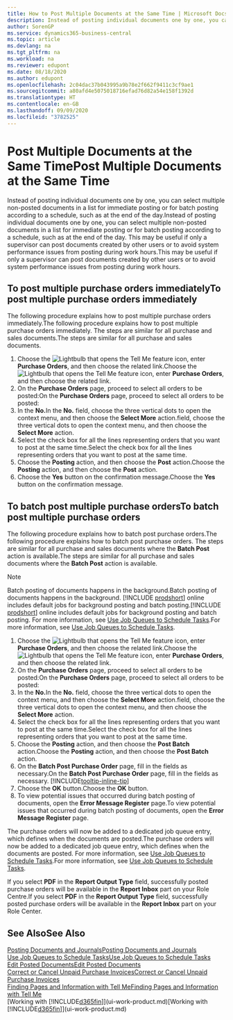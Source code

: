```yaml
---
title: How to Post Multiple Documents at the Same Time | Microsoft Docs
description: Instead of posting individual documents one by one, you can select multiple non-posted documents in a list for batch posting, either for immediate posting or scheduled to, for example, the end of the day.
author: SorenGP
ms.service: dynamics365-business-central
ms.topic: article
ms.devlang: na
ms.tgt_pltfrm: na
ms.workload: na
ms.reviewer: edupont
ms.date: 08/18/2020
ms.author: edupont
ms.openlocfilehash: 2c04dac37b043995a9b78e2f662f9411c3cf9ae1
ms.sourcegitcommit: a80afd4e5075018716efad76d82a54e158f1392d
ms.translationtype: HT
ms.contentlocale: en-GB
ms.lasthandoff: 09/09/2020
ms.locfileid: "3782525"
---
```

# <a name="post-multiple-documents-at-the-same-time"></a><span data-ttu-id="03087-103">Post Multiple Documents at the Same Time</span><span class="sxs-lookup"><span data-stu-id="03087-103">Post Multiple Documents at the Same Time</span></span>

<span data-ttu-id="03087-104">Instead of posting individual documents one by one, you can select multiple non-posted documents in a list for immediate posting or for batch posting according to a schedule, such as at the end of the day.</span><span class="sxs-lookup"><span data-stu-id="03087-104">Instead of posting individual documents one by one, you can select multiple non-posted documents in a list for immediate posting or for batch posting according to a schedule, such as at the end of the day.</span></span> <span data-ttu-id="03087-105">This may be useful if only a supervisor can post documents created by other users or to avoid system performance issues from posting during work hours.</span><span class="sxs-lookup"><span data-stu-id="03087-105">This may be useful if only a supervisor can post documents created by other users or to avoid system performance issues from posting during work hours.</span></span>

## <a name="to-post-multiple-purchase-orders-immediately"></a><span data-ttu-id="03087-106">To post multiple purchase orders immediately</span><span class="sxs-lookup"><span data-stu-id="03087-106">To post multiple purchase orders immediately</span></span>

<span data-ttu-id="03087-107">The following procedure explains how to post multiple purchase orders immediately.</span><span class="sxs-lookup"><span data-stu-id="03087-107">The following procedure explains how to post multiple purchase orders immediately.</span></span> <span data-ttu-id="03087-108">The steps are similar for all purchase and sales documents.</span><span class="sxs-lookup"><span data-stu-id="03087-108">The steps are similar for all purchase and sales documents.</span></span>

1. <span data-ttu-id="03087-109">Choose the ![Lightbulb that opens the Tell Me feature](media/ui-search/search_small.png "Tell me what you want to do") icon, enter **Purchase Orders**, and then choose the related link.</span><span class="sxs-lookup"><span data-stu-id="03087-109">Choose the ![Lightbulb that opens the Tell Me feature](media/ui-search/search_small.png "Tell me what you want to do") icon, enter **Purchase Orders**, and then choose the related link.</span></span>
2. <span data-ttu-id="03087-110">On the **Purchase Orders** page, proceed to select all orders to be posted:</span><span class="sxs-lookup"><span data-stu-id="03087-110">On the **Purchase Orders** page, proceed to select all orders to be posted:</span></span>
3. <span data-ttu-id="03087-111">In the **No.**</span><span class="sxs-lookup"><span data-stu-id="03087-111">In the **No.**</span></span> <span data-ttu-id="03087-112">field, choose the three vertical dots to open the context menu, and then choose the **Select More** action.</span><span class="sxs-lookup"><span data-stu-id="03087-112">field, choose the three vertical dots to open the context menu, and then choose the **Select More** action.</span></span>
4. <span data-ttu-id="03087-113">Select the check box for all the lines representing orders that you want to post at the same time.</span><span class="sxs-lookup"><span data-stu-id="03087-113">Select the check box for all the lines representing orders that you want to post at the same time.</span></span>
5. <span data-ttu-id="03087-114">Choose the **Posting** action, and then choose the **Post** action.</span><span class="sxs-lookup"><span data-stu-id="03087-114">Choose the **Posting** action, and then choose the **Post** action.</span></span>
6. <span data-ttu-id="03087-115">Choose the **Yes** button on the confirmation message.</span><span class="sxs-lookup"><span data-stu-id="03087-115">Choose the **Yes** button on the confirmation message.</span></span>

## <a name="to-batch-post-multiple-purchase-orders"></a><span data-ttu-id="03087-116">To batch post multiple purchase orders</span><span class="sxs-lookup"><span data-stu-id="03087-116">To batch post multiple purchase orders</span></span>

<span data-ttu-id="03087-117">The following procedure explains how to batch post purchase orders.</span><span class="sxs-lookup"><span data-stu-id="03087-117">The following procedure explains how to batch post purchase orders.</span></span> <span data-ttu-id="03087-118">The steps are similar for all purchase and sales documents where the **Batch Post** action is available.</span><span class="sxs-lookup"><span data-stu-id="03087-118">The steps are similar for all purchase and sales documents where the **Batch Post** action is available.</span></span>

> [!NOTE]
> <span data-ttu-id="03087-119">Batch posting of documents happens in the background.</span><span class="sxs-lookup"><span data-stu-id="03087-119">Batch posting of documents happens in the background.</span></span> <span data-ttu-id="03087-120">[!INCLUDE [prodshort](includes/prodshort.md)] online includes default jobs for background posting and batch posting.</span><span class="sxs-lookup"><span data-stu-id="03087-120">[!INCLUDE [prodshort](includes/prodshort.md)] online includes default jobs for background posting and batch posting.</span></span> <span data-ttu-id="03087-121">For more information, see [Use Job Queues to Schedule Tasks](admin-job-queues-schedule-tasks.md).</span><span class="sxs-lookup"><span data-stu-id="03087-121">For more information, see [Use Job Queues to Schedule Tasks](admin-job-queues-schedule-tasks.md).</span></span>

1. <span data-ttu-id="03087-122">Choose the ![Lightbulb that opens the Tell Me feature](media/ui-search/search_small.png "Tell me what you want to do") icon, enter **Purchase Orders**, and then choose the related link.</span><span class="sxs-lookup"><span data-stu-id="03087-122">Choose the ![Lightbulb that opens the Tell Me feature](media/ui-search/search_small.png "Tell me what you want to do") icon, enter **Purchase Orders**, and then choose the related link.</span></span>  
2. <span data-ttu-id="03087-123">On the **Purchase Orders** page, proceed to select all orders to be posted:</span><span class="sxs-lookup"><span data-stu-id="03087-123">On the **Purchase Orders** page, proceed to select all orders to be posted:</span></span>
3. <span data-ttu-id="03087-124">In the **No.**</span><span class="sxs-lookup"><span data-stu-id="03087-124">In the **No.**</span></span> <span data-ttu-id="03087-125">field, choose the three vertical dots to open the context menu, and then choose the **Select More** action.</span><span class="sxs-lookup"><span data-stu-id="03087-125">field, choose the three vertical dots to open the context menu, and then choose the **Select More** action.</span></span>
4. <span data-ttu-id="03087-126">Select the check box for all the lines representing orders that you want to post at the same time.</span><span class="sxs-lookup"><span data-stu-id="03087-126">Select the check box for all the lines representing orders that you want to post at the same time.</span></span>
5. <span data-ttu-id="03087-127">Choose the **Posting** action, and then choose the **Post Batch** action.</span><span class="sxs-lookup"><span data-stu-id="03087-127">Choose the **Posting** action, and then choose the **Post Batch** action.</span></span>
6. <span data-ttu-id="03087-128">On the **Batch Post Purchase Order** page, fill in the fields as necessary.</span><span class="sxs-lookup"><span data-stu-id="03087-128">On the **Batch Post Purchase Order** page, fill in the fields as necessary.</span></span> [!INCLUDE[tooltip-inline-tip](includes/tooltip-inline-tip_md.md)]
7. <span data-ttu-id="03087-129">Choose the **OK** button.</span><span class="sxs-lookup"><span data-stu-id="03087-129">Choose the **OK** button.</span></span>
8. <span data-ttu-id="03087-130">To view potential issues that occurred during batch posting of documents, open the **Error Message Register** page.</span><span class="sxs-lookup"><span data-stu-id="03087-130">To view potential issues that occurred during batch posting of documents, open the **Error Message Register** page.</span></span>

<span data-ttu-id="03087-131">The purchase orders will now be added to a dedicated job queue entry, which defines when the documents are posted.</span><span class="sxs-lookup"><span data-stu-id="03087-131">The purchase orders will now be added to a dedicated job queue entry, which defines when the documents are posted.</span></span> <span data-ttu-id="03087-132">For more information, see [Use Job Queues to Schedule Tasks](admin-job-queues-schedule-tasks.md).</span><span class="sxs-lookup"><span data-stu-id="03087-132">For more information, see [Use Job Queues to Schedule Tasks](admin-job-queues-schedule-tasks.md).</span></span>

<span data-ttu-id="03087-133">If you select **PDF** in the **Report Output Type** field, successfully posted purchase orders will be available in the **Report Inbox** part on your Role Centre.</span><span class="sxs-lookup"><span data-stu-id="03087-133">If you select **PDF** in the **Report Output Type** field, successfully posted purchase orders will be available in the **Report Inbox** part on your Role Center.</span></span>

## <a name="see-also"></a><span data-ttu-id="03087-134">See Also</span><span class="sxs-lookup"><span data-stu-id="03087-134">See Also</span></span>

[<span data-ttu-id="03087-135">Posting Documents and Journals</span><span class="sxs-lookup"><span data-stu-id="03087-135">Posting Documents and Journals</span></span>](ui-post-documents-journals.md)  
[<span data-ttu-id="03087-136">Use Job Queues to Schedule Tasks</span><span class="sxs-lookup"><span data-stu-id="03087-136">Use Job Queues to Schedule Tasks</span></span>](admin-job-queues-schedule-tasks.md)  
[<span data-ttu-id="03087-137">Edit Posted Documents</span><span class="sxs-lookup"><span data-stu-id="03087-137">Edit Posted Documents</span></span>](across-edit-posted-document.md)  
[<span data-ttu-id="03087-138">Correct or Cancel Unpaid Purchase Invoices</span><span class="sxs-lookup"><span data-stu-id="03087-138">Correct or Cancel Unpaid Purchase Invoices</span></span>](purchasing-how-correct-cancel-unpaid-purchase-invoices.md)  
[<span data-ttu-id="03087-139">Finding Pages and Information with Tell Me</span><span class="sxs-lookup"><span data-stu-id="03087-139">Finding Pages and Information with Tell Me</span></span>](ui-search.md)  
<span data-ttu-id="03087-140">[Working with [!INCLUDE[d365fin](includes/d365fin_md.md)]](ui-work-product.md)</span><span class="sxs-lookup"><span data-stu-id="03087-140">[Working with [!INCLUDE[d365fin](includes/d365fin_md.md)]](ui-work-product.md)</span></span>
